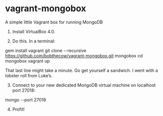 vagrant-mongobox
================

A simple little Vagrant box for running MongoDB

1. Install VirtualBox 4.0.

2. Do this. In a terminal:

gem install vagrant
git clone --recursive https://github.com/bobthecow/vagrant-mongobox.git mongobox
cd mongobox
vagrant up

That last line might take a minute. Go get yourself a sandwich. I went with a lobster roll from Luke’s.

3. Connect to your new dedicated MongoDB virtual machine on localhost port 27018:

mongo --port 27018

4. Profit!
